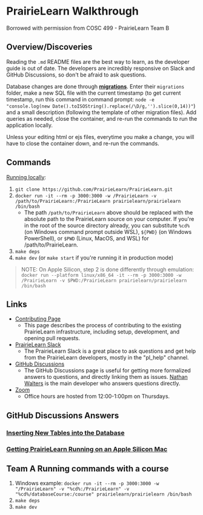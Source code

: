 # PrairieLearn Walkthrough
Borrowed with permission from COSC 499 - PrairieLearn Team B

## Overview/Discoveries

Reading the `.md` README files are the best way to learn, as the developer guide is out of date. The developers are incredibly responsive on Slack and GitHub Discussions, so don't be afraid to ask questions.

Database changes are done through [**migrations**](https://github.com/PrairieLearn/PrairieLearn/blob/master/apps/prairielearn/src/migrations/README.md). Enter their `migrations` folder, make a new SQL file with the current timestamp (to get current timestamp, run this command in command prompt: `node -e "console.log(new Date().toISOString().replace(/\D/g,'').slice(0,14))"`) and a small description (following the template of other migration files). Add queries as needed, close the container, and re-run the commands to run the application locally.

Unless your editing html or ejs files, everytime you make a change, you will have to close the container down, and re-run the commands.

## Commands

[Running locally](https://github.com/PrairieLearn/PrairieLearn/blob/master/docs/installingLocal.md):
1. `git clone https://github.com/PrairieLearn/PrairieLearn.git`
2. `docker run -it --rm -p 3000:3000 -w /PrairieLearn -v /path/to/PrairieLearn:/PrairieLearn prairielearn/prairielearn /bin/bash`
   - The path `/path/to/PrairieLearn` above should be replaced with the absolute path to the PrairieLearn source on your computer. If you're in the root of the source directory already, you can substitute `%cd%` (on Windows command prompt outside WSL), `${PWD}` (on Windows PowerShell), or `$PWD` (Linux, MacOS, and WSL) for /path/to/PrairieLearn.
3. `make deps`
4. `make dev` (or `make start` if you're running it in production mode)

> NOTE: On Apple Silicon, step 2 is done differently through emulation: `docker run --platform linux/x86_64 -it --rm -p 3000:3000 -w /PrairieLearn -v $PWD:/PrairieLearn prairielearn/prairielearn /bin/bash`

## Links
- [Contributing Page](https://github.com/PrairieLearn/PrairieLearn/blob/master/CONTRIBUTING.md)
  - This page describes the process of contributing to the existing PrairieLearn infrastructure, including setup, development, and opening pull requests.
- [PrairieLearn Slack](https://prairielearn.slack.com/join/shared_invite/zt-13kx0hg6v-uuC3kyt_3iBxjSpyhCbYVw#/shared-invite/email)
  - The PrairieLearn Slack is a great place to ask questions and get help from the PrairieLearn developers, mostly in the "pl_help" channel.
- [GitHub Discussions](https://github.com/PrairieLearn/PrairieLearn/discussions)
  - The GitHub Discussions page is useful for getting more formalized answers to questions, and directly linking them as issues. [Nathan Walters](https://github.com/nwalters512) is the main developer who answers questions directly.
- [Zoom](https://illinois.zoom.us/j/97570655417?pwd=SnByVzFaUXVlb1BIcjhZRHhEQ05Ldz09#success)
  - Office hours are hosted from 12:00-1:00pm on Thursdays.

## GitHub Discussions Answers

### [Inserting New Tables into the Database](https://github.com/PrairieLearn/PrairieLearn/discussions/8141)

### [Getting PrairieLearn Running on an Apple Silicon Mac](https://github.com/PrairieLearn/PrairieLearn/discussions/8142)

## Team A Running commands with a course

1. Windows example: `docker run -it --rm -p 3000:3000 -w "/PrairieLearn" -v "%cd%:/PrairieLearn" -v "%cd%/databaseCourse:/course" prairielearn/prairielearn /bin/bash`
2. `make deps`
3. `make dev`
